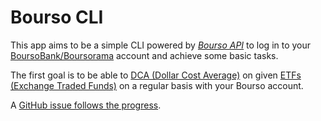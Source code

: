 # Bourso CLI

This app aims to be a simple CLI powered by *[Bourso API](./src/bourso_api/)* to log in to your [BoursoBank/Boursorama](https://www.boursorama.com) account and achieve some basic tasks.

The first goal is to be able to [DCA (Dollar Cost Average)](https://www.investopedia.com/terms/d/dollarcostaveraging.asp) on given [ETFs (Exchange Traded Funds)](https://www.investopedia.com/terms/e/etf.asp) on a regular basis with your Bourso account.

A [GitHub issue follows the progress](https://github.com/azerpas/bourso-api/issues/1).